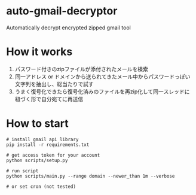 # auto-gmail-decryptor
Automatically decrypt encrypted zipped gmail tool

# How it works
1. パスワード付きのzipファイルが添付されたメールを検索
2. 同一アドレス or ドメインから送られてきたメール中からパスワードっぽい文字列を抽出し、総当たりで試す
3. うまく復号化できたら復号化済みのファイルを再zip化して同一スレッドに紐づく形で自分宛てに再送信

# How to start
```
# install gmail api library
pip install -r requirements.txt

# get access token for your account
python scripts/setup.py

# run script
python scripts/main.py --range domain --newer_than 1m --verbose

# or set cron (not tested)

```



